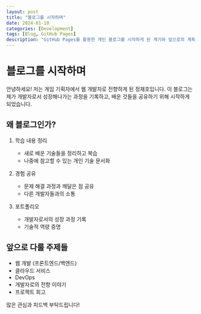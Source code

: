 ```yaml
---
layout: post
title: "블로그를 시작하며"
date: 2024-01-10
categories: [Development]
tags: [Blog, GitHub Pages]
description: "GitHub Pages를 활용한 개인 블로그를 시작하게 된 계기와 앞으로의 계획에 대해 이야기합니다."
---
```


# 블로그를 시작하며

안녕하세요! 저는 게임 기획자에서 웹 개발자로 전향하게 된 정재호입니다.
이 블로그는 제가 개발자로서 성장해나가는 과정을 기록하고, 배운 것들을 공유하기 위해 시작하게 되었습니다.

## 왜 블로그인가?

1. 학습 내용 정리
   - 새로 배운 기술들을 정리하고 복습
   - 나중에 참고할 수 있는 개인 기술 문서화

2. 경험 공유
   - 문제 해결 과정과 깨달은 점 공유
   - 다른 개발자들과의 소통

3. 포트폴리오
   - 개발자로서의 성장 과정 기록
   - 기술적 역량 증명

## 앞으로 다룰 주제들

- 웹 개발 (프론트엔드/백엔드)
- 클라우드 서비스
- DevOps
- 개발자로의 전향 이야기
- 프로젝트 회고

많은 관심과 피드백 부탁드립니다!
